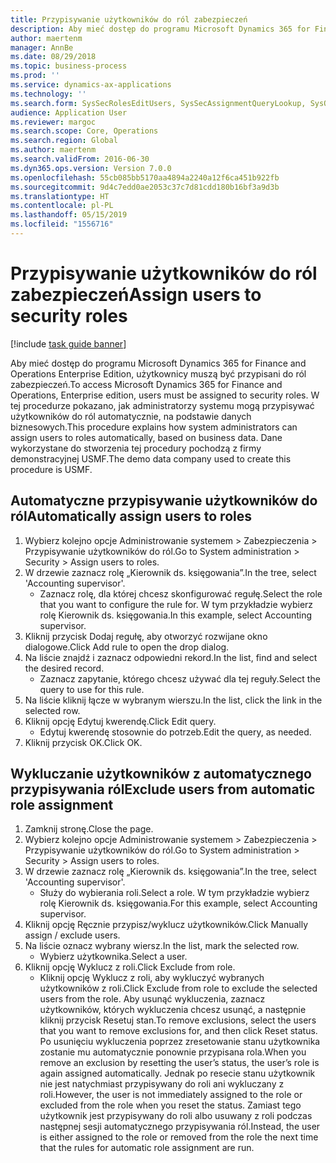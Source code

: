 ```yaml
---
title: Przypisywanie użytkowników do ról zabezpieczeń
description: Aby mieć dostęp do programu Microsoft Dynamics 365 for Finance and Operations Enterprise Edition, użytkownicy muszą być przypisani do ról zabezpieczeń.
author: maertenm
manager: AnnBe
ms.date: 08/29/2018
ms.topic: business-process
ms.prod: ''
ms.service: dynamics-ax-applications
ms.technology: ''
ms.search.form: SysSecRolesEditUsers, SysSecAssignmentQueryLookup, SysQueryForm, SysSecRoleExcludeUsers
audience: Application User
ms.reviewer: margoc
ms.search.scope: Core, Operations
ms.search.region: Global
ms.author: maertenm
ms.search.validFrom: 2016-06-30
ms.dyn365.ops.version: Version 7.0.0
ms.openlocfilehash: 55cb085bb5170aa4894a2240a12f6ca451b922fb
ms.sourcegitcommit: 9d4c7edd0ae2053c37c7d81cdd180b16bf3a9d3b
ms.translationtype: HT
ms.contentlocale: pl-PL
ms.lasthandoff: 05/15/2019
ms.locfileid: "1556716"
---
```

# <a name="assign-users-to-security-roles"></a><span data-ttu-id="1008c-103">Przypisywanie użytkowników do ról zabezpieczeń</span><span class="sxs-lookup"><span data-stu-id="1008c-103">Assign users to security roles</span></span>

[!include [task guide banner](../../includes/task-guide-banner.md)]

<span data-ttu-id="1008c-104">Aby mieć dostęp do programu Microsoft Dynamics 365 for Finance and Operations Enterprise Edition, użytkownicy muszą być przypisani do ról zabezpieczeń.</span><span class="sxs-lookup"><span data-stu-id="1008c-104">To access Microsoft Dynamics 365 for Finance and Operations, Enterprise edition, users must be assigned to security roles.</span></span> <span data-ttu-id="1008c-105">W tej procedurze pokazano, jak administratorzy systemu mogą przypisywać użytkowników do ról automatycznie, na podstawie danych biznesowych.</span><span class="sxs-lookup"><span data-stu-id="1008c-105">This procedure explains how system administrators can assign users to roles automatically, based on business data.</span></span> <span data-ttu-id="1008c-106">Dane wykorzystane do stworzenia tej procedury pochodzą z firmy demonstracyjnej USMF.</span><span class="sxs-lookup"><span data-stu-id="1008c-106">The demo data company used to create this procedure is USMF.</span></span>


## <a name="automatically-assign-users-to-roles"></a><span data-ttu-id="1008c-107">Automatyczne przypisywanie użytkowników do ról</span><span class="sxs-lookup"><span data-stu-id="1008c-107">Automatically assign users to roles</span></span>
1. <span data-ttu-id="1008c-108">Wybierz kolejno opcje Administrowanie systemem > Zabezpieczenia > Przypisywanie użytkowników do ról.</span><span class="sxs-lookup"><span data-stu-id="1008c-108">Go to System administration > Security > Assign users to roles.</span></span>
2. <span data-ttu-id="1008c-109">W drzewie zaznacz rolę „Kierownik ds. księgowania”.</span><span class="sxs-lookup"><span data-stu-id="1008c-109">In the tree, select 'Accounting supervisor'.</span></span>
    * <span data-ttu-id="1008c-110">Zaznacz rolę, dla której chcesz skonfigurować regułę.</span><span class="sxs-lookup"><span data-stu-id="1008c-110">Select the role that you want to configure the rule for.</span></span> <span data-ttu-id="1008c-111">W tym przykładzie wybierz rolę Kierownik ds. księgowania.</span><span class="sxs-lookup"><span data-stu-id="1008c-111">In this example, select Accounting supervisor.</span></span>  
3. <span data-ttu-id="1008c-112">Kliknij przycisk Dodaj regułę, aby otworzyć rozwijane okno dialogowe.</span><span class="sxs-lookup"><span data-stu-id="1008c-112">Click Add rule to open the drop dialog.</span></span>
4. <span data-ttu-id="1008c-113">Na liście znajdź i zaznacz odpowiedni rekord.</span><span class="sxs-lookup"><span data-stu-id="1008c-113">In the list, find and select the desired record.</span></span>
    * <span data-ttu-id="1008c-114">Zaznacz zapytanie, którego chcesz używać dla tej reguły.</span><span class="sxs-lookup"><span data-stu-id="1008c-114">Select the query to use for this rule.</span></span>  
5. <span data-ttu-id="1008c-115">Na liście kliknij łącze w wybranym wierszu.</span><span class="sxs-lookup"><span data-stu-id="1008c-115">In the list, click the link in the selected row.</span></span>
6. <span data-ttu-id="1008c-116">Kliknij opcję Edytuj kwerendę.</span><span class="sxs-lookup"><span data-stu-id="1008c-116">Click Edit query.</span></span>
    * <span data-ttu-id="1008c-117">Edytuj kwerendę stosownie do potrzeb.</span><span class="sxs-lookup"><span data-stu-id="1008c-117">Edit the query, as needed.</span></span>  
7. <span data-ttu-id="1008c-118">Kliknij przycisk OK.</span><span class="sxs-lookup"><span data-stu-id="1008c-118">Click OK.</span></span>

## <a name="exclude-users-from-automatic-role-assignment"></a><span data-ttu-id="1008c-119">Wykluczanie użytkowników z automatycznego przypisywania ról</span><span class="sxs-lookup"><span data-stu-id="1008c-119">Exclude users from automatic role assignment</span></span>
1. <span data-ttu-id="1008c-120">Zamknij stronę.</span><span class="sxs-lookup"><span data-stu-id="1008c-120">Close the page.</span></span>
2. <span data-ttu-id="1008c-121">Wybierz kolejno opcje Administrowanie systemem > Zabezpieczenia > Przypisywanie użytkowników do ról.</span><span class="sxs-lookup"><span data-stu-id="1008c-121">Go to System administration > Security > Assign users to roles.</span></span>
3. <span data-ttu-id="1008c-122">W drzewie zaznacz rolę „Kierownik ds. księgowania”.</span><span class="sxs-lookup"><span data-stu-id="1008c-122">In the tree, select 'Accounting supervisor'.</span></span>
    * <span data-ttu-id="1008c-123">Służy do wybierania roli.</span><span class="sxs-lookup"><span data-stu-id="1008c-123">Select a role.</span></span> <span data-ttu-id="1008c-124">W tym przykładzie wybierz rolę Kierownik ds. księgowania.</span><span class="sxs-lookup"><span data-stu-id="1008c-124">For this example, select Accounting supervisor.</span></span>  
4. <span data-ttu-id="1008c-125">Kliknij opcję Ręcznie przypisz/wyklucz użytkowników.</span><span class="sxs-lookup"><span data-stu-id="1008c-125">Click Manually assign / exclude users.</span></span>
5. <span data-ttu-id="1008c-126">Na liście oznacz wybrany wiersz.</span><span class="sxs-lookup"><span data-stu-id="1008c-126">In the list, mark the selected row.</span></span>
    * <span data-ttu-id="1008c-127">Wybierz użytkownika.</span><span class="sxs-lookup"><span data-stu-id="1008c-127">Select a user.</span></span>  
6. <span data-ttu-id="1008c-128">Kliknij opcję Wyklucz z roli.</span><span class="sxs-lookup"><span data-stu-id="1008c-128">Click Exclude from role.</span></span>
    * <span data-ttu-id="1008c-129">Kliknij opcję Wyklucz z roli, aby wykluczyć wybranych użytkowników z roli.</span><span class="sxs-lookup"><span data-stu-id="1008c-129">Click Exclude from role to exclude the selected users from the role.</span></span> <span data-ttu-id="1008c-130">Aby usunąć wykluczenia, zaznacz użytkowników, których wykluczenia chcesz usunąć, a następnie kliknij przycisk Resetuj stan.</span><span class="sxs-lookup"><span data-stu-id="1008c-130">To remove exclusions, select the users that you want to remove exclusions for, and then click Reset status.</span></span> <span data-ttu-id="1008c-131">Po usunięciu wykluczenia poprzez zresetowanie stanu użytkownika zostanie mu automatycznie ponownie przypisana rola.</span><span class="sxs-lookup"><span data-stu-id="1008c-131">When you remove an exclusion by resetting the user’s status, the user’s role is again assigned automatically.</span></span> <span data-ttu-id="1008c-132">Jednak po resecie stanu użytkownik nie jest natychmiast przypisywany do roli ani wykluczany z roli.</span><span class="sxs-lookup"><span data-stu-id="1008c-132">However, the user is not immediately assigned to the role or excluded from the role when you reset the status.</span></span> <span data-ttu-id="1008c-133">Zamiast tego użytkownik jest przypisywany do roli albo usuwany z roli podczas następnej sesji automatycznego przypisywania ról.</span><span class="sxs-lookup"><span data-stu-id="1008c-133">Instead, the user is either assigned to the role or removed from the role the next time that the rules for automatic role assignment are run.</span></span>  

